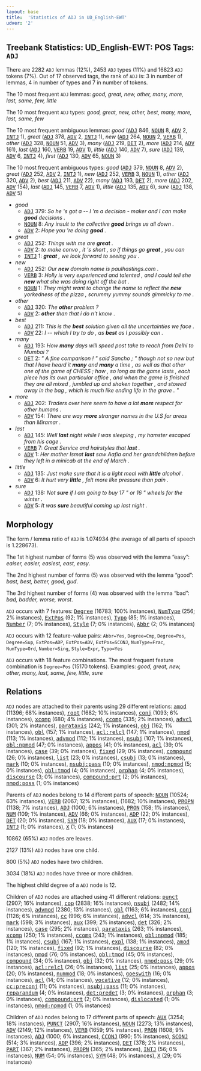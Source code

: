 ```yaml
---
layout: base
title:  'Statistics of ADJ in UD_English-EWT'
udver: '2'
---
```


## Treebank Statistics: UD_English-EWT: POS Tags: `ADJ`

There are 2282 `ADJ` lemmas (12%), 2453 `ADJ` types (11%) and 16823 `ADJ` tokens (7%).
Out of 17 observed tags, the rank of `ADJ` is: 3 in number of lemmas, 4 in number of types and 7 in number of tokens.

The 10 most frequent `ADJ` lemmas: <em>good, great, new, other, many, more, last, same, few, little</em>

The 10 most frequent `ADJ` types:  <em>good, great, new, other, best, many, more, last, same, few</em>

The 10 most frequent ambiguous lemmas: <em>good</em> (<tt><a href="en_ewt-pos-ADJ.html">ADJ</a></tt> 846, <tt><a href="en_ewt-pos-NOUN.html">NOUN</a></tt> 8, <tt><a href="en_ewt-pos-ADV.html">ADV</a></tt> 2, <tt><a href="en_ewt-pos-INTJ.html">INTJ</a></tt> 1), <em>great</em> (<tt><a href="en_ewt-pos-ADJ.html">ADJ</a></tt> 378, <tt><a href="en_ewt-pos-ADV.html">ADV</a></tt> 2, <tt><a href="en_ewt-pos-INTJ.html">INTJ</a></tt> 1), <em>new</em> (<tt><a href="en_ewt-pos-ADJ.html">ADJ</a></tt> 264, <tt><a href="en_ewt-pos-NOUN.html">NOUN</a></tt> 2, <tt><a href="en_ewt-pos-VERB.html">VERB</a></tt> 1), <em>other</em> (<tt><a href="en_ewt-pos-ADJ.html">ADJ</a></tt> 328, <tt><a href="en_ewt-pos-NOUN.html">NOUN</a></tt> 51, <tt><a href="en_ewt-pos-ADV.html">ADV</a></tt> 3), <em>many</em> (<tt><a href="en_ewt-pos-ADJ.html">ADJ</a></tt> 219, <tt><a href="en_ewt-pos-DET.html">DET</a></tt> 2), <em>more</em> (<tt><a href="en_ewt-pos-ADJ.html">ADJ</a></tt> 214, <tt><a href="en_ewt-pos-ADV.html">ADV</a></tt> 161), <em>last</em> (<tt><a href="en_ewt-pos-ADJ.html">ADJ</a></tt> 160, <tt><a href="en_ewt-pos-VERB.html">VERB</a></tt> 19, <tt><a href="en_ewt-pos-ADV.html">ADV</a></tt> 1), <em>little</em> (<tt><a href="en_ewt-pos-ADJ.html">ADJ</a></tt> 140, <tt><a href="en_ewt-pos-ADV.html">ADV</a></tt> 7), <em>sure</em> (<tt><a href="en_ewt-pos-ADJ.html">ADJ</a></tt> 139, <tt><a href="en_ewt-pos-ADV.html">ADV</a></tt> 6, <tt><a href="en_ewt-pos-INTJ.html">INTJ</a></tt> 4), <em>first</em> (<tt><a href="en_ewt-pos-ADJ.html">ADJ</a></tt> 130, <tt><a href="en_ewt-pos-ADV.html">ADV</a></tt> 65, <tt><a href="en_ewt-pos-NOUN.html">NOUN</a></tt> 3)

The 10 most frequent ambiguous types:  <em>good</em> (<tt><a href="en_ewt-pos-ADJ.html">ADJ</a></tt> 379, <tt><a href="en_ewt-pos-NOUN.html">NOUN</a></tt> 8, <tt><a href="en_ewt-pos-ADV.html">ADV</a></tt> 2), <em>great</em> (<tt><a href="en_ewt-pos-ADJ.html">ADJ</a></tt> 252, <tt><a href="en_ewt-pos-ADV.html">ADV</a></tt> 2, <tt><a href="en_ewt-pos-INTJ.html">INTJ</a></tt> 1), <em>new</em> (<tt><a href="en_ewt-pos-ADJ.html">ADJ</a></tt> 252, <tt><a href="en_ewt-pos-VERB.html">VERB</a></tt> 3, <tt><a href="en_ewt-pos-NOUN.html">NOUN</a></tt> 1), <em>other</em> (<tt><a href="en_ewt-pos-ADJ.html">ADJ</a></tt> 320, <tt><a href="en_ewt-pos-ADV.html">ADV</a></tt> 2), <em>best</em> (<tt><a href="en_ewt-pos-ADJ.html">ADJ</a></tt> 211, <tt><a href="en_ewt-pos-ADV.html">ADV</a></tt> 22), <em>many</em> (<tt><a href="en_ewt-pos-ADJ.html">ADJ</a></tt> 193, <tt><a href="en_ewt-pos-DET.html">DET</a></tt> 2), <em>more</em> (<tt><a href="en_ewt-pos-ADJ.html">ADJ</a></tt> 202, <tt><a href="en_ewt-pos-ADV.html">ADV</a></tt> 154), <em>last</em> (<tt><a href="en_ewt-pos-ADJ.html">ADJ</a></tt> 145, <tt><a href="en_ewt-pos-VERB.html">VERB</a></tt> 7, <tt><a href="en_ewt-pos-ADV.html">ADV</a></tt> 1), <em>little</em> (<tt><a href="en_ewt-pos-ADJ.html">ADJ</a></tt> 135, <tt><a href="en_ewt-pos-ADV.html">ADV</a></tt> 6), <em>sure</em> (<tt><a href="en_ewt-pos-ADJ.html">ADJ</a></tt> 138, <tt><a href="en_ewt-pos-ADV.html">ADV</a></tt> 5)


* <em>good</em>
  * <tt><a href="en_ewt-pos-ADJ.html">ADJ</a></tt> 379: <em>So he 's got a -- I 'm a decision - maker and I can make <b>good</b> decisions .</em>
  * <tt><a href="en_ewt-pos-NOUN.html">NOUN</a></tt> 8: <em>Any insult to the collective <b>good</b> brings us all down .</em>
  * <tt><a href="en_ewt-pos-ADV.html">ADV</a></tt> 2: <em>Hope you 're doing <b>good</b> .</em>
* <em>great</em>
  * <tt><a href="en_ewt-pos-ADJ.html">ADJ</a></tt> 252: <em>Things with me are <b>great</b> .</em>
  * <tt><a href="en_ewt-pos-ADV.html">ADV</a></tt> 2: <em>to make convo , it 's short , so if things go <b>great</b> , you can</em>
  * <tt><a href="en_ewt-pos-INTJ.html">INTJ</a></tt> 1: <em><b>great</b> , we look forward to seeing you .</em>
* <em>new</em>
  * <tt><a href="en_ewt-pos-ADJ.html">ADJ</a></tt> 252: <em>Our <b>new</b> domain name is paulhastings.com .</em>
  * <tt><a href="en_ewt-pos-VERB.html">VERB</a></tt> 3: <em>Holly is very experienced and talented , and I could tell she <b>new</b> what she was doing right off the bat .</em>
  * <tt><a href="en_ewt-pos-NOUN.html">NOUN</a></tt> 1: <em>They might want to change the name to reflect the <b>new</b> yorkedness of the pizza , scrummy yummy sounds gimmicky to me .</em>
* <em>other</em>
  * <tt><a href="en_ewt-pos-ADJ.html">ADJ</a></tt> 320: <em>The <b>other</b> problem ?</em>
  * <tt><a href="en_ewt-pos-ADV.html">ADV</a></tt> 2: <em><b>other</b> than that i do n't know .</em>
* <em>best</em>
  * <tt><a href="en_ewt-pos-ADJ.html">ADJ</a></tt> 211: <em>This is the <b>best</b> solution given all the uncertainties we face .</em>
  * <tt><a href="en_ewt-pos-ADV.html">ADV</a></tt> 22: <em>I -- which I try to do , as <b>best</b> as I possibly can .</em>
* <em>many</em>
  * <tt><a href="en_ewt-pos-ADJ.html">ADJ</a></tt> 193: <em>How <b>many</b> days will speed post take to reach from Delhi to Mumbai ?</em>
  * <tt><a href="en_ewt-pos-DET.html">DET</a></tt> 2: <em>" A fine comparison ! " said Sancho ; " though not so new but that I have heard it <b>many</b> and <b>many</b> a time , as well as that other one of the game of CHESS ; how , so long as the game lasts , each piece has its own particular office , and when the game is finished they are all mixed , jumbled up and shaken together , and stowed away in the bag , which is much like ending life in the grave . "</em>
* <em>more</em>
  * <tt><a href="en_ewt-pos-ADJ.html">ADJ</a></tt> 202: <em>Traders over here seem to have a lot <b>more</b> respect for other humans .</em>
  * <tt><a href="en_ewt-pos-ADV.html">ADV</a></tt> 154: <em>There are way <b>more</b> stranger names in the U.S for areas than Miramar .</em>
* <em>last</em>
  * <tt><a href="en_ewt-pos-ADJ.html">ADJ</a></tt> 145: <em>Well <b>last</b> night while I was sleeping , my hamster escaped from his cage .</em>
  * <tt><a href="en_ewt-pos-VERB.html">VERB</a></tt> 7: <em>Great Service and hairstyles that <b>last</b> .</em>
  * <tt><a href="en_ewt-pos-ADV.html">ADV</a></tt> 1: <em>Her mother Ismat <b>last</b> saw Aafia and her grandchildren before they left in a minicab at the end of March .</em>
* <em>little</em>
  * <tt><a href="en_ewt-pos-ADJ.html">ADJ</a></tt> 135: <em>Just make sure that it is a light meal with <b>little</b> alcohol .</em>
  * <tt><a href="en_ewt-pos-ADV.html">ADV</a></tt> 6: <em>It hurt very <b>little</b> , felt more like pressure than pain .</em>
* <em>sure</em>
  * <tt><a href="en_ewt-pos-ADJ.html">ADJ</a></tt> 138: <em>Not <b>sure</b> if I am going to buy 17 " or 16 " wheels for the winter .</em>
  * <tt><a href="en_ewt-pos-ADV.html">ADV</a></tt> 5: <em>It was <b>sure</b> beautiful coming up last night .</em>

## Morphology

The form / lemma ratio of `ADJ` is 1.074934 (the average of all parts of speech is 1.228673).

The 1st highest number of forms (5) was observed with the lemma “easy”: <em>eaiser, easier, easiest, east, easy</em>.

The 2nd highest number of forms (5) was observed with the lemma “good”: <em>bast, best, better, good, gud</em>.

The 3rd highest number of forms (4) was observed with the lemma “bad”: <em>bad, badder, worse, worst</em>.

`ADJ` occurs with 7 features: <tt><a href="en_ewt-feat-Degree.html">Degree</a></tt> (16783; 100% instances), <tt><a href="en_ewt-feat-NumType.html">NumType</a></tt> (256; 2% instances), <tt><a href="en_ewt-feat-ExtPos.html">ExtPos</a></tt> (92; 1% instances), <tt><a href="en_ewt-feat-Typo.html">Typo</a></tt> (85; 1% instances), <tt><a href="en_ewt-feat-Number.html">Number</a></tt> (7; 0% instances), <tt><a href="en_ewt-feat-Style.html">Style</a></tt> (7; 0% instances), <tt><a href="en_ewt-feat-Abbr.html">Abbr</a></tt> (2; 0% instances)

`ADJ` occurs with 12 feature-value pairs: `Abbr=Yes`, `Degree=Cmp`, `Degree=Pos`, `Degree=Sup`, `ExtPos=ADP`, `ExtPos=ADV`, `ExtPos=SCONJ`, `NumType=Frac`, `NumType=Ord`, `Number=Sing`, `Style=Expr`, `Typo=Yes`

`ADJ` occurs with 18 feature combinations.
The most frequent feature combination is `Degree=Pos` (15170 tokens).
Examples: <em>good, great, new, other, many, last, same, few, little, sure</em>


## Relations

`ADJ` nodes are attached to their parents using 29 different relations: <tt><a href="en_ewt-dep-amod.html">amod</a></tt> (11396; 68% instances), <tt><a href="en_ewt-dep-root.html">root</a></tt> (1682; 10% instances), <tt><a href="en_ewt-dep-conj.html">conj</a></tt> (1093; 6% instances), <tt><a href="en_ewt-dep-xcomp.html">xcomp</a></tt> (680; 4% instances), <tt><a href="en_ewt-dep-ccomp.html">ccomp</a></tt> (335; 2% instances), <tt><a href="en_ewt-dep-advcl.html">advcl</a></tt> (301; 2% instances), <tt><a href="en_ewt-dep-parataxis.html">parataxis</a></tt> (242; 1% instances), <tt><a href="en_ewt-dep-obj.html">obj</a></tt> (162; 1% instances), <tt><a href="en_ewt-dep-obl.html">obl</a></tt> (157; 1% instances), <tt><a href="en_ewt-dep-acl-relcl.html">acl:relcl</a></tt> (147; 1% instances), <tt><a href="en_ewt-dep-nmod.html">nmod</a></tt> (113; 1% instances), <tt><a href="en_ewt-dep-advmod.html">advmod</a></tt> (112; 1% instances), <tt><a href="en_ewt-dep-nsubj.html">nsubj</a></tt> (107; 1% instances), <tt><a href="en_ewt-dep-obl-npmod.html">obl:npmod</a></tt> (47; 0% instances), <tt><a href="en_ewt-dep-appos.html">appos</a></tt> (41; 0% instances), <tt><a href="en_ewt-dep-acl.html">acl</a></tt> (39; 0% instances), <tt><a href="en_ewt-dep-case.html">case</a></tt> (39; 0% instances), <tt><a href="en_ewt-dep-fixed.html">fixed</a></tt> (29; 0% instances), <tt><a href="en_ewt-dep-compound.html">compound</a></tt> (26; 0% instances), <tt><a href="en_ewt-dep-list.html">list</a></tt> (23; 0% instances), <tt><a href="en_ewt-dep-csubj.html">csubj</a></tt> (13; 0% instances), <tt><a href="en_ewt-dep-mark.html">mark</a></tt> (10; 0% instances), <tt><a href="en_ewt-dep-nsubj-pass.html">nsubj:pass</a></tt> (10; 0% instances), <tt><a href="en_ewt-dep-nmod-npmod.html">nmod:npmod</a></tt> (5; 0% instances), <tt><a href="en_ewt-dep-obl-tmod.html">obl:tmod</a></tt> (4; 0% instances), <tt><a href="en_ewt-dep-orphan.html">orphan</a></tt> (4; 0% instances), <tt><a href="en_ewt-dep-discourse.html">discourse</a></tt> (3; 0% instances), <tt><a href="en_ewt-dep-compound-prt.html">compound:prt</a></tt> (2; 0% instances), <tt><a href="en_ewt-dep-nmod-poss.html">nmod:poss</a></tt> (1; 0% instances)

Parents of `ADJ` nodes belong to 14 different parts of speech: <tt><a href="en_ewt-pos-NOUN.html">NOUN</a></tt> (10524; 63% instances), <tt><a href="en_ewt-pos-VERB.html">VERB</a></tt> (2067; 12% instances),  (1682; 10% instances), <tt><a href="en_ewt-pos-PROPN.html">PROPN</a></tt> (1138; 7% instances), <tt><a href="en_ewt-pos-ADJ.html">ADJ</a></tt> (1000; 6% instances), <tt><a href="en_ewt-pos-PRON.html">PRON</a></tt> (158; 1% instances), <tt><a href="en_ewt-pos-NUM.html">NUM</a></tt> (109; 1% instances), <tt><a href="en_ewt-pos-ADV.html">ADV</a></tt> (66; 0% instances), <tt><a href="en_ewt-pos-ADP.html">ADP</a></tt> (22; 0% instances), <tt><a href="en_ewt-pos-DET.html">DET</a></tt> (20; 0% instances), <tt><a href="en_ewt-pos-SYM.html">SYM</a></tt> (18; 0% instances), <tt><a href="en_ewt-pos-AUX.html">AUX</a></tt> (17; 0% instances), <tt><a href="en_ewt-pos-INTJ.html">INTJ</a></tt> (1; 0% instances), <tt><a href="en_ewt-pos-X.html">X</a></tt> (1; 0% instances)

10862 (65%) `ADJ` nodes are leaves.

2127 (13%) `ADJ` nodes have one child.

800 (5%) `ADJ` nodes have two children.

3034 (18%) `ADJ` nodes have three or more children.

The highest child degree of a `ADJ` node is 12.

Children of `ADJ` nodes are attached using 41 different relations: <tt><a href="en_ewt-dep-punct.html">punct</a></tt> (2907; 16% instances), <tt><a href="en_ewt-dep-cop.html">cop</a></tt> (2838; 16% instances), <tt><a href="en_ewt-dep-nsubj.html">nsubj</a></tt> (2482; 14% instances), <tt><a href="en_ewt-dep-advmod.html">advmod</a></tt> (2380; 13% instances), <tt><a href="en_ewt-dep-obl.html">obl</a></tt> (1163; 6% instances), <tt><a href="en_ewt-dep-conj.html">conj</a></tt> (1126; 6% instances), <tt><a href="en_ewt-dep-cc.html">cc</a></tt> (996; 6% instances), <tt><a href="en_ewt-dep-advcl.html">advcl</a></tt> (614; 3% instances), <tt><a href="en_ewt-dep-mark.html">mark</a></tt> (598; 3% instances), <tt><a href="en_ewt-dep-aux.html">aux</a></tt> (399; 2% instances), <tt><a href="en_ewt-dep-det.html">det</a></tt> (326; 2% instances), <tt><a href="en_ewt-dep-case.html">case</a></tt> (295; 2% instances), <tt><a href="en_ewt-dep-parataxis.html">parataxis</a></tt> (263; 1% instances), <tt><a href="en_ewt-dep-xcomp.html">xcomp</a></tt> (250; 1% instances), <tt><a href="en_ewt-dep-ccomp.html">ccomp</a></tt> (243; 1% instances), <tt><a href="en_ewt-dep-obl-npmod.html">obl:npmod</a></tt> (185; 1% instances), <tt><a href="en_ewt-dep-csubj.html">csubj</a></tt> (167; 1% instances), <tt><a href="en_ewt-dep-expl.html">expl</a></tt> (138; 1% instances), <tt><a href="en_ewt-dep-amod.html">amod</a></tt> (120; 1% instances), <tt><a href="en_ewt-dep-fixed.html">fixed</a></tt> (92; 1% instances), <tt><a href="en_ewt-dep-discourse.html">discourse</a></tt> (82; 0% instances), <tt><a href="en_ewt-dep-nmod.html">nmod</a></tt> (76; 0% instances), <tt><a href="en_ewt-dep-obl-tmod.html">obl:tmod</a></tt> (45; 0% instances), <tt><a href="en_ewt-dep-compound.html">compound</a></tt> (34; 0% instances), <tt><a href="en_ewt-dep-obj.html">obj</a></tt> (32; 0% instances), <tt><a href="en_ewt-dep-nmod-poss.html">nmod:poss</a></tt> (29; 0% instances), <tt><a href="en_ewt-dep-acl-relcl.html">acl:relcl</a></tt> (26; 0% instances), <tt><a href="en_ewt-dep-list.html">list</a></tt> (25; 0% instances), <tt><a href="en_ewt-dep-appos.html">appos</a></tt> (20; 0% instances), <tt><a href="en_ewt-dep-nummod.html">nummod</a></tt> (18; 0% instances), <tt><a href="en_ewt-dep-goeswith.html">goeswith</a></tt> (16; 0% instances), <tt><a href="en_ewt-dep-acl.html">acl</a></tt> (14; 0% instances), <tt><a href="en_ewt-dep-vocative.html">vocative</a></tt> (12; 0% instances), <tt><a href="en_ewt-dep-cc-preconj.html">cc:preconj</a></tt> (11; 0% instances), <tt><a href="en_ewt-dep-nsubj-pass.html">nsubj:pass</a></tt> (11; 0% instances), <tt><a href="en_ewt-dep-reparandum.html">reparandum</a></tt> (4; 0% instances), <tt><a href="en_ewt-dep-det-predet.html">det:predet</a></tt> (3; 0% instances), <tt><a href="en_ewt-dep-orphan.html">orphan</a></tt> (3; 0% instances), <tt><a href="en_ewt-dep-compound-prt.html">compound:prt</a></tt> (2; 0% instances), <tt><a href="en_ewt-dep-dislocated.html">dislocated</a></tt> (1; 0% instances), <tt><a href="en_ewt-dep-nmod-npmod.html">nmod:npmod</a></tt> (1; 0% instances)

Children of `ADJ` nodes belong to 17 different parts of speech: <tt><a href="en_ewt-pos-AUX.html">AUX</a></tt> (3254; 18% instances), <tt><a href="en_ewt-pos-PUNCT.html">PUNCT</a></tt> (2907; 16% instances), <tt><a href="en_ewt-pos-NOUN.html">NOUN</a></tt> (2273; 13% instances), <tt><a href="en_ewt-pos-ADV.html">ADV</a></tt> (2149; 12% instances), <tt><a href="en_ewt-pos-VERB.html">VERB</a></tt> (1659; 9% instances), <tt><a href="en_ewt-pos-PRON.html">PRON</a></tt> (1608; 9% instances), <tt><a href="en_ewt-pos-ADJ.html">ADJ</a></tt> (1000; 6% instances), <tt><a href="en_ewt-pos-CCONJ.html">CCONJ</a></tt> (990; 5% instances), <tt><a href="en_ewt-pos-SCONJ.html">SCONJ</a></tt> (514; 3% instances), <tt><a href="en_ewt-pos-ADP.html">ADP</a></tt> (396; 2% instances), <tt><a href="en_ewt-pos-DET.html">DET</a></tt> (378; 2% instances), <tt><a href="en_ewt-pos-PART.html">PART</a></tt> (367; 2% instances), <tt><a href="en_ewt-pos-PROPN.html">PROPN</a></tt> (365; 2% instances), <tt><a href="en_ewt-pos-INTJ.html">INTJ</a></tt> (56; 0% instances), <tt><a href="en_ewt-pos-NUM.html">NUM</a></tt> (54; 0% instances), <tt><a href="en_ewt-pos-SYM.html">SYM</a></tt> (48; 0% instances), <tt><a href="en_ewt-pos-X.html">X</a></tt> (29; 0% instances)

